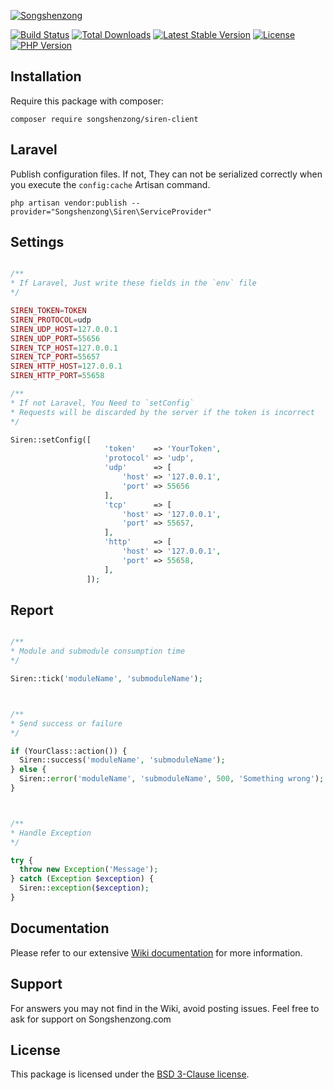 [![Songshenzong](https://cdn.songshenzong.com/images/logo.png)](https://songshenzong.com)

[![Build Status](https://travis-ci.org/songshenzong/siren-client.svg?branch=master)](https://travis-ci.org/songshenzong/siren-client)
[![Total Downloads](https://poser.pugx.org/songshenzong/siren-client/d/total.svg)](https://packagist.org/packages/songshenzong/siren-client)
[![Latest Stable Version](https://poser.pugx.org/songshenzong/siren-client/v/stable.svg)](https://packagist.org/packages/songshenzong/siren-client)
[![License](https://poser.pugx.org/songshenzong/siren-client/license.svg)](https://packagist.org/packages/songshenzong/siren-client)
[![PHP Version](https://img.shields.io/packagist/php-v/songshenzong/siren-client.svg)](https://packagist.org/packages/songshenzong/siren-client)


## Installation

Require this package with composer:

```shell
composer require songshenzong/siren-client
```

## Laravel

Publish configuration files. If not, They can not be serialized correctly when you execute the `config:cache` Artisan command.

```shell
php artisan vendor:publish --provider="Songshenzong\Siren\ServiceProvider"
```


## Settings
```php

/**
* If Laravel, Just write these fields in the `env` file
*/

SIREN_TOKEN=TOKEN
SIREN_PROTOCOL=udp
SIREN_UDP_HOST=127.0.0.1
SIREN_UDP_PORT=55656
SIREN_TCP_HOST=127.0.0.1
SIREN_TCP_PORT=55657
SIREN_HTTP_HOST=127.0.0.1
SIREN_HTTP_PORT=55658

/**
* If not Laravel, You Need to `setConfig`
* Requests will be discarded by the server if the token is incorrect
*/

Siren::setConfig([
                     'token'    => 'YourToken',
                     'protocol' => 'udp',
                     'udp'      => [
                         'host' => '127.0.0.1',
                         'port' => 55656
                     ],
                     'tcp'      => [
                         'host' => '127.0.0.1',
                         'port' => 55657,
                     ],
                     'http'     => [
                         'host' => '127.0.0.1',
                         'port' => 55658,
                     ],
                 ]);

```

## Report
```php

/**
* Module and submodule consumption time
*/

Siren::tick('moduleName', 'submoduleName');



/**
* Send success or failure
*/

if (YourClass::action()) {
  Siren::success('moduleName', 'submoduleName');
} else {
  Siren::error('moduleName', 'submoduleName', 500, 'Something wrong');
}



/**
* Handle Exception
*/

try {
  throw new Exception('Message');
} catch (Exception $exception) {
  Siren::exception($exception);
}

```



## Documentation

Please refer to our extensive [Wiki documentation](https://github.com/songshenzong/siren-client/wiki) for more information.


## Support

For answers you may not find in the Wiki, avoid posting issues. Feel free to ask for support on Songshenzong.com


## License

This package is licensed under the [BSD 3-Clause license](http://opensource.org/licenses/BSD-3-Clause).
